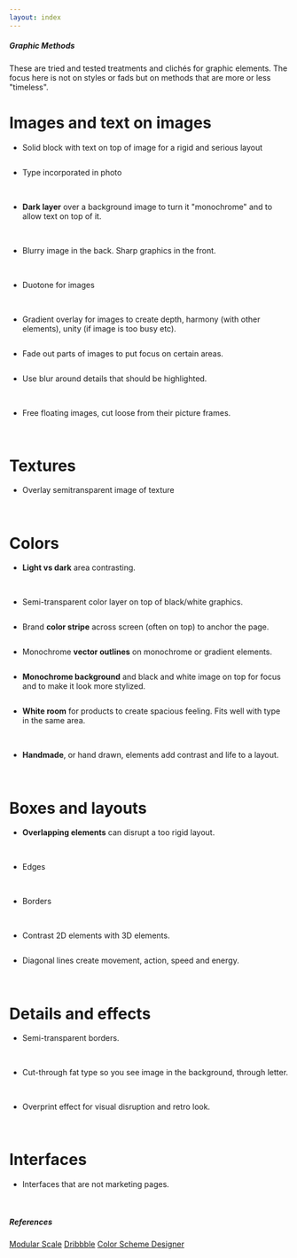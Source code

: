 ```yaml
---
layout: index
---
```


<h5 class="title graphic-methods">Graphic Methods</h5>
<a href="https://github.com/Magnus-G/Process/edit/gh-pages/graphic-methods.md#fullscreen_blob_contents" class="invisible"></a>

<p class="intro">
These are tried and tested treatments and clichés for graphic elements. The focus here is not on styles or fads but on methods that are more or less "timeless".
<p>

Images and text on images
=========================
* Solid block with text on top of image for a rigid and serious layout
<div class="img-examples">
<a class="popup" href="images/gfx-examples/text-on-image1.jpg"><img src="images/gfx-examples/text-on-image1.jpg" alt=""></a>
</div>

* Type incorporated in photo
<div class="img-examples">
<a class="popup" href="images/gfx-examples/type-in-photo1.png"><img src="images/gfx-examples/type-in-photo1.png" alt=""></a>
<a class="popup" href="images/gfx-examples/type-in-photo2.jpg"><img src="images/gfx-examples/type-in-photo2.jpg" alt=""></a>
<a class="popup" href="images/gfx-examples/type-in-photo3.jpg"><img src="images/gfx-examples/type-in-photo3.jpg" alt=""></a>
</div>

* **Dark layer** over a background image to turn it "monochrome" and to allow text on top of it.
<div class="img-examples">
<a class="popup" href="images/gfx-examples/darkened-backimage1.jpg"><img src="images/gfx-examples/darkened-backimage1.jpg" alt=""></a>
<a class="popup" href="images/gfx-examples/darkened-backimage2.png"><img src="images/gfx-examples/darkened-backimage2.png" alt=""></a>
<a class="popup" href="images/gfx-examples/darkened-backimage3.png"><img src="images/gfx-examples/darkened-backimage3.png" alt=""></a>
</div>

* Blurry image in the back. Sharp graphics in the front.
<div class="img-examples">
<a class="popup" href="images/gfx-examples/blur-back.png"><img src="images/gfx-examples/blur-back.png" alt=""></a>
<a class="popup" href="images/gfx-examples/blur-back2.jpg"><img src="images/gfx-examples/blur-back2.jpg" alt=""></a>
<a class="popup" href="images/gfx-examples/blur-back3.jpg"><img src="images/gfx-examples/blur-back3.jpg" alt=""></a>
<a class="popup" href="images/gfx-examples/blur-back4.jpg"><img src="images/gfx-examples/blur-back4.jpg" alt=""></a>
</div>

* Duotone for images
<div class="img-examples">
<a class="popup" href="images/gfx-examples/duotone.jpg"><img src="images/gfx-examples/duotone.jpg" alt=""></a>
<a class="popup" href="images/gfx-examples/duotone2.jpg"><img src="images/gfx-examples/duotone2.jpg" alt=""></a>
<a class="popup" href="images/gfx-examples/duotone3.jpg"><img src="images/gfx-examples/duotone3.jpg" alt=""></a>
<a class="popup" href="images/gfx-examples/duotone4.jpg"><img src="images/gfx-examples/duotone4.jpg" alt=""></a>
</div>

* Gradient overlay for images to create depth, harmony (with other elements), unity (if image is too busy etc).
<div class="img-examples">
<a class="popup" href="images/gfx-examples/gradient-overlay.jpg"><img src="images/gfx-examples/gradient-overlay.jpg" alt=""></a>
</div>

* Fade out parts of images to put focus on certain areas.
<div class="img-examples">
<a class="popup" href="images/gfx-examples/fade-out-detail1.jpg"><img src="images/gfx-examples/fade-out-detail1.jpg" alt=""></a>
</div>

* Use blur around details that should be highlighted.
<div class="img-examples">
<a class="popup" href="images/gfx-examples/focus-with-blur1.png"><img src="images/gfx-examples/focus-with-blur1.png" alt=""></a>
<a class="popup" href="images/gfx-examples/focus-with-blur2.jpg"><img src="images/gfx-examples/focus-with-blur2.jpg" alt=""></a>
</div>

* Free floating images, cut loose from their picture frames.
<div class="img-examples">
<a class="popup" href="images/gfx-examples/detail-contour1.png"><img src="images/gfx-examples/detail-contour1.png" alt=""></a>
<a class="popup" href="images/gfx-examples/detail-contour2.jpg"><img src="images/gfx-examples/detail-contour2.jpg" alt=""></a>
</div>

Textures
========
* Overlay semitransparent image of texture
<div class="img-examples">
<a class="popup" href="images/gfx-examples/texture1.png"><img src="images/gfx-examples/texture1.png" alt=""></a>
<a class="popup" href="images/gfx-examples/texture2.png"><img src="images/gfx-examples/texture2.png" alt=""></a>
<a class="popup" href="images/gfx-examples/texture3.jpg"><img src="images/gfx-examples/texture3.jpg" alt=""></a>
<a class="popup" href="images/gfx-examples/texture4.jpg"><img src="images/gfx-examples/texture4.jpg" alt=""></a>
</div>

Colors
======
* **Light vs dark** area contrasting.
<div class="img-examples">
<a class="popup" href="images/gfx-examples/light-dark-contrast.png"><img src="images/gfx-examples/light-dark-contrast.png" alt=""></a>
<a class="popup" href="images/gfx-examples/light-dark-contrast2.png"><img src="images/gfx-examples/light-dark-contrast2.png" alt=""></a>
<a class="popup" href="images/gfx-examples/light-dark-contrast3.gif"><img src="images/gfx-examples/light-dark-contrast3.gif" alt=""></a>
<a class="popup" href="images/gfx-examples/light-dark-contrast4.png"><img src="images/gfx-examples/light-dark-contrast4.png" alt=""></a>
<a class="popup" href="images/gfx-examples/light-dark-contrast5.jpg"><img src="images/gfx-examples/light-dark-contrast5.jpg" alt=""></a>
</div>

* Semi-transparent color layer on top of black/white graphics.  
<div class="img-examples">
 <a class="popup" href="images/gfx-examples/color-block.jpg"><img src="images/gfx-examples/color-block.jpg" alt=""></a>
</div>

* Brand **color stripe** across screen (often on top) to anchor the page.
<div class="img-examples">
<a class="popup" href="images/gfx-examples/color-stripe.png"><img src="images/gfx-examples/color-stripe.png" alt=""></a>
</div>

* Monochrome **vector outlines** on monochrome or gradient elements.
<div class="img-examples">
<a class="popup" href="images/gfx-examples/outlines1.jpg"><img src="images/gfx-examples/outlines1.jpg" alt=""></a>
</div>

* **Monochrome background** and black and white image on top for focus and to make it look more stylized.
<div class="img-examples">
<a class="popup" href="images/gfx-examples/monochrome1.jpg"><img src="images/gfx-examples/monochrome1.jpg" alt=""></a>
</div>

* **White room** for products to create spacious feeling. Fits well with type in the same area.
<div class="img-examples">
<a class="popup" href="images/gfx-examples/white-room1.jpg"><img src="images/gfx-examples/white-room1.jpg" alt=""></a>
<a class="popup" href="images/gfx-examples/white-room2.png"><img src="images/gfx-examples/white-room2.png" alt=""></a>
</div>

* **Handmade**, or hand drawn, elements add contrast and life to a layout.
<div class="img-examples">
<a class="popup" href="images/gfx-examples/handmade-contrast.png"><img src="images/gfx-examples/handmade-contrast.png" alt=""></a>
<a class="popup" href="images/gfx-examples/handmade-contrast2.jpg"><img src="images/gfx-examples/handmade-contrast2.jpg" alt=""></a>
</div>

Boxes and layouts
=================
* **Overlapping elements** can disrupt a too rigid layout.
<div class="img-examples">
<a class="popup" href="images/gfx-examples/overlap1.jpg"><img src="images/gfx-examples/overlap1.jpg" alt=""></a>
<a class="popup" href="images/gfx-examples/overlap2.png"><img src="images/gfx-examples/overlap2.png" alt=""></a>
<a class="popup" href="images/gfx-examples/overlap3.jpg"><img src="images/gfx-examples/overlap3.jpg" alt=""></a>
<a class="popup" href="images/gfx-examples/overlap4.png"><img src="images/gfx-examples/overlap4.png" alt=""></a>
<a class="popup" href="images/gfx-examples/overlap5.png"><img src="images/gfx-examples/overlap4.png" alt=""></a>
<a class="popup" href="images/gfx-examples/overlap6.jpg"><img src="images/gfx-examples/overlap6.jpg" alt=""></a>
</div>

* Edges
<div class="img-examples">
<a class="popup" href="images/gfx-examples/edges1.jpg"><img src="images/gfx-examples/edges1.jpg" alt=""></a>
<a class="popup" href="images/gfx-examples/edges2.jpg"><img src="images/gfx-examples/edges2.jpg" alt=""></a>
<a class="popup" href="images/gfx-examples/edges3.jpg"><img src="images/gfx-examples/edges3.jpg" alt=""></a>
<a class="popup" href="images/gfx-examples/edges4.png"><img src="images/gfx-examples/edges4.png" alt=""></a>
<a class="popup" href="images/gfx-examples/edges5.jpg"><img src="images/gfx-examples/edges5.jpg" alt=""></a>
</div>


* Borders
<div class="img-examples">
<a class="popup" href="images/gfx-examples/borders1.jpg"><img src="images/gfx-examples/borders1.jpg" alt=""></a>
<a class="popup" href="images/gfx-examples/borders2.jpg"><img src="images/gfx-examples/borders2.jpg" alt=""></a>
<a class="popup" href="images/gfx-examples/borders3.jpg"><img src="images/gfx-examples/borders3.jpg" alt=""></a>
</div>

* Contrast 2D elements with 3D elements.
<div class="img-examples">
<a class="popup" href="images/gfx-examples/2d-vs-3d.jpg"><img src="images/gfx-examples/2d-vs-3d.jpg" alt=""></a>
</div>

* Diagonal lines create movement, action, speed and energy.
<div class="img-examples">
<a class="popup" href="images/gfx-examples/diagonal1.jpg"><img src="images/gfx-examples/diagonal1.jpg" alt=""></a>
<a class="popup" href="images/gfx-examples/diagonal2.jpg"><img src="images/gfx-examples/diagonal2.jpg" alt=""></a>
<a class="popup" href="images/gfx-examples/diagonal3.jpg"><img src="images/gfx-examples/diagonal3.jpg" alt=""></a>
<a class="popup" href="images/gfx-examples/diagonal4.jpg"><img src="images/gfx-examples/diagonal4.jpg" alt=""></a>
</div>

Details and effects
===================
* Semi-transparent borders.
<div class="img-examples">
<a class="popup" href="images/gfx-examples/semi-transparent-borders.png"><img src="images/gfx-examples/semi-transparent-borders.png" alt=""></a>
<a class="popup" href="images/gfx-examples/semi-transparent-borders2.png"><img src="images/gfx-examples/semi-transparent-borders2.png" alt=""></a>
</div>

* Cut-through fat type so you see image in the background, through letter.
<div class="img-examples">
<a class="popup" href="images/gfx-examples/cut-out1.png"><img src="images/gfx-examples/cut-out1.png" alt=""></a>
<a class="popup" href="images/gfx-examples/cut-out2.jpg"><img src="images/gfx-examples/cut-out2.jpg" alt=""></a>
<a class="popup" href="images/gfx-examples/cut-out3.jpg"><img src="images/gfx-examples/cut-out3.jpg" alt=""></a>
</div>

* Overprint effect for visual disruption and retro look.
<div class="img-examples">
<a class="popup" href="images/gfx-examples/overprint.jpg"><img src="images/gfx-examples/overprint.jpg" alt=""></a>
<a class="popup" href="images/gfx-examples/overprint2.jpg"><img src="images/gfx-examples/overprint2.jpg" alt=""></a>
</div>

Interfaces
==========
* Interfaces that are not marketing pages.
<div class="img-examples">
<a class="popup" href="images/gfx-examples/interface1.jpg"><img src="images/gfx-examples/interface1.jpg" alt=""></a>
<a class="popup" href="images/gfx-examples/interface2.png"><img src="images/gfx-examples/interface2.png" alt=""></a>
<a class="popup" href="images/gfx-examples/interface3.jpg"><img src="images/gfx-examples/interface3.jpg" alt=""></a>
<a class="popup" href="images/gfx-examples/interface4.png"><img src="images/gfx-examples/interface4.png" alt=""></a>
<a class="popup" href="images/gfx-examples/interface5.png"><img src="images/gfx-examples/interface5.png" alt=""></a>
<a class="popup" href="images/gfx-examples/interface6.png"><img src="images/gfx-examples/interface6.png" alt=""></a>
<a class="popup" href="images/gfx-examples/interface7.jpg"><img src="images/gfx-examples/interface7.jpg" alt=""></a>
<a class="popup" href="images/gfx-examples/interface8.png"><img src="images/gfx-examples/interface8.png" alt=""></a>
<a class="popup" href="images/gfx-examples/interface9.jpg"><img src="images/gfx-examples/interface9.jpg" alt=""></a>
<a class="popup" href="images/gfx-examples/interface10.jpg"><img src="images/gfx-examples/interface10.jpg" alt=""></a>
<a class="popup" href="images/gfx-examples/interface11.png"><img src="images/gfx-examples/interface11.png" alt=""></a>
<a class="popup" href="images/gfx-examples/interface12.png"><img src="images/gfx-examples/interface12.png" alt=""></a>
<a class="popup" href="images/gfx-examples/interface13.png"><img src="images/gfx-examples/interface13.png" alt=""></a>
<a class="popup" href="images/gfx-examples/interface14.jpg"><img src="images/gfx-examples/interface14.jpg" alt=""></a>
<a class="popup" href="images/gfx-examples/interface15.jpg"><img src="images/gfx-examples/interface15.jpg" alt=""></a>
<a class="popup" href="images/gfx-examples/interface16.png"><img src="images/gfx-examples/interface16.png" alt=""></a>
</div>


<div class="ref">
<h5>References</h5>
<a href="modularscale.com">Modular Scale</a>
<a href="dribbble.com">Dribbble</a>
<a href="http://colorschemedesigner.com/">Color Scheme Designer</a>
</div>
